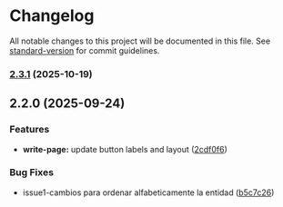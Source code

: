 # Changelog

All notable changes to this project will be documented in this file. See [standard-version](https://github.com/conventional-changelog/standard-version) for commit guidelines.

### [2.3.1](https://github.com/YesidMG/SYX_Project/compare/v2.3.0...v2.3.1) (2025-10-19)

## 2.2.0 (2025-09-24)


### Features

* **write-page:** update button labels and layout ([2cdf0f6](https://github.com/YesidMG/SYX_Project/commit/2cdf0f690e1043ce97f293b6edd2dda91f3e16f9))


### Bug Fixes

* issue1-cambios para ordenar alfabeticamente la entidad ([b5c7c26](https://github.com/YesidMG/SYX_Project/commit/b5c7c266f21b39764c5ed7d108c81b9d0fcd76f5))

